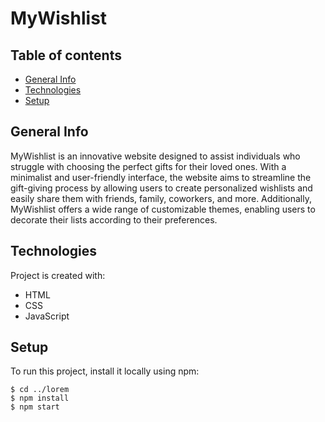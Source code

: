 # MyWishlist
## Table of contents
* [General Info](#general-info)
* [Technologies](#technologies)
* [Setup](#setup)

## General Info
MyWishlist is an innovative website designed to assist individuals who struggle with choosing the perfect gifts for their loved ones. With a minimalist and user-friendly interface, the website aims to streamline the gift-giving process by allowing users to create personalized wishlists and easily share them with friends, family, coworkers, and more. Additionally, MyWishlist offers a wide range of customizable themes, enabling users to decorate their lists according to their preferences. 
	
## Technologies
Project is created with:
* HTML
* CSS
* JavaScript
	
## Setup
To run this project, install it locally using npm:

```
$ cd ../lorem
$ npm install
$ npm start
```
